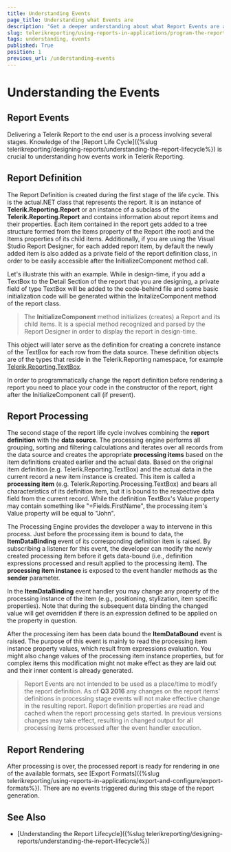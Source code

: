 ```yaml
---
title: Understanding Events
page_title: Understanding what Events are
description: "Get a deeper understanding about what Report Events are and what is actually happening during the definition, processing, and rendering stages of the report lifecycle."
slug: telerikreporting/using-reports-in-applications/program-the-report-definition/report-events/understanding-events
tags: understanding, events
published: True
position: 1
previous_url: /understanding-events
---
```


# Understanding the Events

## Report Events 

Delivering a Telerik Report to the end user is a process involving several stages. Knowledge of the [Report Life Cycle]({%slug telerikreporting/designing-reports/understanding-the-report-lifecycle%}) is crucial to understanding how events work in Telerik Reporting.

## Report Definition

The Report Definition is created during the first stage of the life cycle. This is the actual.NET class that represents the report. It is an instance of __Telerik.Reporting.Report__ or an instance of a subclass of the __Telerik.Reporting.Report__ and contains information about report items and their properties. Each item contained in the report gets added to a tree structure formed from the Items property of the Report (the root) and the Items properties of its child items. Additionally, if you are using the Visual Studio Report Designer, for each added report item, by default the newly added item is also added as a private field of the report definition class, in order to be easily accessible after the InitializeComponent method call.

Let's illustrate this with an example. While in design-time, if you add a TextBox to the Detail Section of the report that you are designing, a private field of type TextBox will be added to the code-behind file and some basic initialization code will be generated within the InitalizeComponent method of the report class.

> The __InitializeComponent__ method initializes (creates) a Report and its child items. It is a special method recognized and parsed by the Report Designer in order to display the report in design-time.

This object will later serve as the definition for creating a concrete instance of the TextBox for each row from the data source. These definition objects are of the types that reside in the Telerik.Reporting namespace, for example [Telerik.Reporting.TextBox](/reporting/api/Telerik.Reporting.TextBox.html).

In order to programmatically change the report definition before rendering a report you need to place your code in the constructor of the report, right after the InitializeComponent call (if present).

## Report Processing

The second stage of the report life cycle involves combining the __report definition__ with the __data source__. The processing engine performs all grouping, sorting and filtering calculations and iterates over all records from the data source and creates the appropriate __processing items__ based on the item definitions created earlier and the actual data. Based on the original item definition (e.g. Telerik.Reporting.TextBox) and the actual data in the current record a new item instance is created. This item is called a __processing item__ (e.g. Telerik.Reporting.Processing.TextBox) and bears all characteristics of its definition item, but it is bound to the respective data field from the current record. While the definition TextBox's Value property may contain something like "=Fields.FirstName", the processing item's Value property will be equal to "John".

The Processing Engine provides the developer a way to intervene in this process. Just before the processing item is bound to data, the __ItemDataBinding__ event of its corresponding definition item is raised. By subscribing a listener for this event, the developer can modify the newly created processing item before it gets data-bound (i.e., definition expressions processed and result applied to the processing item). The __processing item instance__ is exposed to the event handler methods as the __sender__ parameter.

In the __ItemDataBinding__ event handler you may change any property of the processing instance of the item (e.g., positioning, stylization, item specific properties). Note that during the subsequent data binding the changed value will get overridden if there is an expression defined to be applied on the property in question.

After the processing item has been data bound the __ItemDataBound__ event is raised. The purpose of this event is mainly to read the processing item instance property values, which result from expressions evaluation. You might also change values of the processing item instance properties, but for complex items this modification might not make effect as they are laid out and their inner content is already generated.

> Report Events are not intended to be used as a place/time to modify the report definition. As of  __Q3 2016__ any changes on the report items' definitions in processing stage events will not make effective change in the resulting report. Report definition properties are read and cached when the report processing gets started. In previous versions changes may take effect, resulting in changed output for all processing items processed after the event handler execution.

## Report Rendering

After processing is over, the processed report is ready for rendering in one of the available formats, see [Export Formats]({%slug telerikreporting/using-reports-in-applications/export-and-configure/export-formats%}). There are no events triggered during this stage of the report generation.

## See Also

* [Understanding the Report Lifecycle]({%slug telerikreporting/designing-reports/understanding-the-report-lifecycle%})
